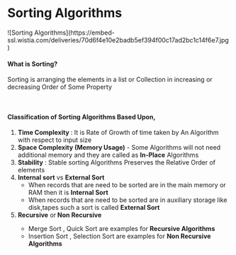 <h1> Sorting Algorithms </h1>
![Sorting Algorithms](https://embed-ssl.wistia.com/deliveries/70d6f4e10e2badb5ef394f00c17ad2bc1c14f6e7.jpg)
<h4> What is Sorting?</h4>
<p>Sorting is arranging the elements in a list or Collection in increasing or decreasing Order of Some Property </P></br>
<h4>Classification of Sorting Algorithms Based Upon,</h4>
<ol>
  <li> <b> Time Complexity </b>: It is Rate of Growth of time taken by An Algorithm with respect to input size</li>
  <li><b> Space Complexity (Memory Usage)</b> - Some Algorithms will not need additional memory and they are called as <b>In-Place</b> Algorithms
  </li>
  <li> <b>Stability</b> : Stable sorting Algorithms Preserves the Relative Order of elements  </li>
  <li><b>Internal sort</b> vs <b>External Sort</b> 
  <ul>
    <li>When records that are need to be sorted are in the main memory or RAM then it is <b>Internal Sort</b></li>
    <li>When records that are need to be sorted are in auxiliary storage like disk,tapes such a sort is called <b>External Sort</b></li>
    </ul>
  <li><b>Recursive</b> or<b> Non Recursive</b></li>
  <ul>
    <li>Merge Sort , Quick Sort are examples for <b>Recursive Algorithms</b> </li>
    <li> Insertion Sort , Selection Sort are examples for <b>Non Recursive Algorithms</b>
  </ul>
  </li>
 </ol>
